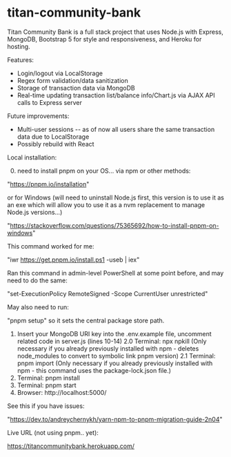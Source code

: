 # titan-community-bank
Titan Community Bank is a full stack project that uses Node.js with Express, MongoDB, Bootstrap 5 for style and responsiveness, and Heroku for hosting.

Features:

- Login/logout via LocalStorage
- Regex form validation/data sanitization
- Storage of transaction data via MongoDB
- Real-time updating transaction list/balance info/Chart.js via AJAX API calls to Express server

Future improvements:

- Multi-user sessions -- as of now all users share the same transaction data due to LocalStorage
- Possibly rebuild with React

Local installation:

0. need to install pnpm on your OS... via npm or other methods:

"https://pnpm.io/installation"

or for Windows (will need to uninstall Node.js first, this version is to use it as an exe which will allow you to use it as a nvm replacement to manage Node.js versions...)

"https://stackoverflow.com/questions/75365692/how-to-install-pnpm-on-windows"

This command worked for me:

"iwr https://get.pnpm.io/install.ps1 -useb | iex"

Ran this command in admin-level PowerShell at some point before, and may need to do the same:

"set-ExecutionPolicy RemoteSigned -Scope CurrentUser unrestricted"

May also need to run:

"pnpm setup" so it sets the central package store path.


1. Insert your MongoDB URI key into the .env.example file, uncomment related code in server.js (lines 10-14)
2.0 Terminal: npx npkill (Only necessary if you already previously installed with npm - deletes node_modules to convert to symbolic link pnpm version)
2.1 Terminal: pnpm import (Only necessary if you already previously installed with npm - this command uses the package-lock.json file.)
3. Terminal:  pnpm install 
4. Terminal: pnpm start
5. Browser: http://localhost:5000/

See this if you have issues:

"https://dev.to/andreychernykh/yarn-npm-to-pnpm-migration-guide-2n04"

Live URL (not using pnpm.. yet):

https://titancommunitybank.herokuapp.com/

